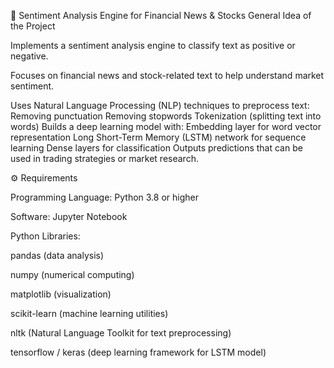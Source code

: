 📝 Sentiment Analysis Engine for Financial News & Stocks
 General Idea of the Project

Implements a sentiment analysis engine to classify text as positive or negative.

Focuses on financial news and stock-related text to help understand market sentiment.

Uses Natural Language Processing (NLP) techniques to preprocess text:
Removing punctuation
Removing stopwords
Tokenization (splitting text into words)
Builds a deep learning model with:
Embedding layer for word vector representation
Long Short-Term Memory (LSTM) network for sequence learning
Dense layers for classification
Outputs predictions that can be used in trading strategies or market research.

⚙️ Requirements

Programming Language: Python 3.8 or higher

Software: Jupyter Notebook

Python Libraries:

pandas (data analysis)

numpy (numerical computing)

matplotlib (visualization)

scikit-learn (machine learning utilities)

nltk (Natural Language Toolkit for text preprocessing)

tensorflow / keras (deep learning framework for LSTM model)
